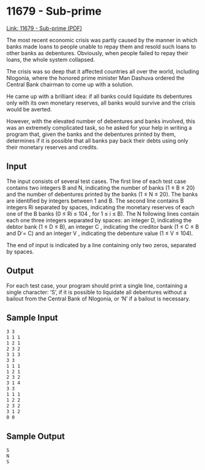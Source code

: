 # 11679 - Sub-prime
[Link: 11679 - Sub-prime (PDF) ](https://onlinejudge.org/external/116/11679.pdf)

The most recent economic crisis was partly caused by the manner in which banks made loans to people unable to repay them and resold such loans to other banks as debentures. Obviously, when people failed to repay their loans, the whole system collapsed.

The crisis was so deep that it affected countries all over the world, including Nlogonia, where the honored prime minister Man Dashuva ordered the Central Bank chairman to come up with a solution.

He came up with a brilliant idea: if all banks could liquidate its debentures only with its own monetary reserves, all banks would survive and the crisis would be averted.

However, with the elevated number of debentures and banks involved, this was an extremely complicated task, so he asked for your help in writing a program that, given the banks and the debentures printed by them, determines if it is possible that all banks pay back their debts using only their monetary reserves and credits.

## Input
The input consists of several test cases. The first line of each test case contains two integers B and N, indicating the number of banks (1 ≤ B ≤ 20) and the number of debentures printed by the banks (1 ≤ N ≤ 20). The banks are identified by integers between 1 and B. The second line contains B integers Ri separated by spaces, indicating the monetary reserves of each one of the B banks (0 ≤ Ri ≤ 104 , for 1 ≤ i ≤ B). The N following lines contain each one three integers separated by spaces: an integer D, indicating the debtor bank (1 ≤ D ≤ B), an integer C , indicating the creditor bank (1 ≤ C ≤ B and D ̸= C) and an integer V , indicating the debenture value (1 ≤ V ≤ 104).

The end of input is indicated by a line containing only two zeros, separated by spaces.

## Output
For each test case, your program should print a single line, containing a single character: ‘S’, if it is possible to liquidate all debentures without a bailout from the Central Bank of Nlogonia, or ‘N’ if a bailout is necessary.

## Sample Input
```bash
3 3
1 1 1
1 2 1
2 3 2
3 1 3
3 3
1 1 1
1 2 1
2 3 2
3 1 4
3 3
1 1 1
1 2 2
2 3 2
3 1 2
0 0
```

## Sample Output
```bash
S
N
S
```
